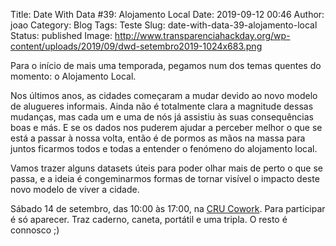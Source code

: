 Title: Date With Data #39: Alojamento Local
Date: 2019-09-12 00:46
Author: joao
Category: Blog
Tags: Teste
Slug: date-with-data-39-alojamento-local
Status: published
Image: http://www.transparenciahackday.org/wp-content/uploads/2019/09/dwd-setembro2019-1024x683.png

Para o início de mais uma temporada, pegamos num dos temas quentes do momento: o Alojamento Local.

Nos últimos anos, as cidades começaram a mudar devido ao novo modelo de alugueres informais. Ainda não é totalmente clara a magnitude dessas mudanças, mas cada um e uma de nós já assistiu às suas consequências boas e más. E se os dados nos puderem ajudar a perceber melhor o que se está a passar à nossa volta, então é de pormos as mãos na massa para juntos ficarmos todos e todas a entender o fenómeno do alojamento local.

Vamos trazer alguns datasets úteis para poder olhar mais de perto o que se passa, e a ideia é congeminarmos formas de tornar visível o impacto deste novo modelo de viver a cidade.

Sábado 14 de setembro, das 10:00 às 17:00, na [CRU Cowork](https://cru-cowork.com/). Para participar é só aparecer. Traz caderno, caneta, portátil e uma tripla. O resto é connosco ;)
